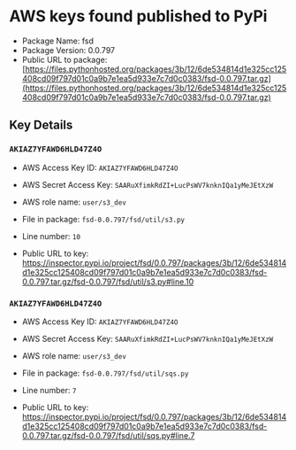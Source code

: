 # AWS keys found published to PyPi

* Package Name: fsd
* Package Version: 0.0.797
* Public URL to package: [https://files.pythonhosted.org/packages/3b/12/6de534814d1e325cc125408cd09f797d01c0a9b7e1ea5d933e7c7d0c0383/fsd-0.0.797.tar.gz](https://files.pythonhosted.org/packages/3b/12/6de534814d1e325cc125408cd09f797d01c0a9b7e1ea5d933e7c7d0c0383/fsd-0.0.797.tar.gz)

## Key Details

### `AKIAZ7YFAWD6HLD47Z4O`

* AWS Access Key ID: `AKIAZ7YFAWD6HLD47Z4O`
* AWS Secret Access Key: `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` 
* AWS role name: `user/s3_dev`
* File in package: `fsd-0.0.797/fsd/util/s3.py`
* Line number: `10`

* Public URL to key: https://inspector.pypi.io/project/fsd/0.0.797/packages/3b/12/6de534814d1e325cc125408cd09f797d01c0a9b7e1ea5d933e7c7d0c0383/fsd-0.0.797.tar.gz/fsd-0.0.797/fsd/util/s3.py#line.10



### `AKIAZ7YFAWD6HLD47Z4O`

* AWS Access Key ID: `AKIAZ7YFAWD6HLD47Z4O`
* AWS Secret Access Key: `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` 
* AWS role name: `user/s3_dev`
* File in package: `fsd-0.0.797/fsd/util/sqs.py`
* Line number: `7`

* Public URL to key: https://inspector.pypi.io/project/fsd/0.0.797/packages/3b/12/6de534814d1e325cc125408cd09f797d01c0a9b7e1ea5d933e7c7d0c0383/fsd-0.0.797.tar.gz/fsd-0.0.797/fsd/util/sqs.py#line.7


